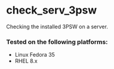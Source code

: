 # check_serv_3psw
Checking the installed 3PSW on a server.

### Tested on the following platforms: 
- Linux Fedora 35
- RHEL 8.x
